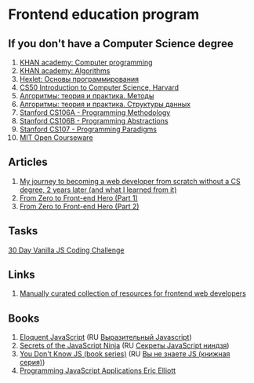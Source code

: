 # Frontend education program

## If you don't have a Computer Science degree

1. [KHAN academy: Computer programming](https://www.khanacademy.org/computing/computer-programming)
2. [KHAN academy: Algorithms](https://www.khanacademy.org/computing/computer-science/algorithms)
3. [Hexlet: Основы программирования](https://ru.hexlet.io/courses/programming-basics)
4. [CS50 Introduction to Computer Science, Harvard](https://cs50.harvard.edu/lectures)
5. [Алгоритмы: теория и практика. Методы](https://stepik.org/course/Алгоритмы-теория-и-практика-Методы-217/)
6. [Алгоритмы: теория и практика. Структуры данных](https://stepik.org/course/Алгоритмы-теория-и-практика-Структуры-данных-1547)
7. [Stanford CS106A - Programming Methodology](https://see.stanford.edu/Course/CS106A)
8. [Stanford CS106B - Programming Abstractions](https://see.stanford.edu/Course/CS106B)
9. [Stanford CS107 - Programming Paradigms](https://see.stanford.edu/Course/CS107)
10. [MIT Open Courseware](https://ocw.mit.edu/courses/electrical-engineering-and-computer-science/)

## Articles

1. [My journey to becoming a web developer from scratch without a CS degree, 2 years later \(and what I learned from it\)](https://medium.com/@sgarcia.dev/my-journey-to-becoming-a-web-developer-from-scratch-without-a-cs-degree-2-years-later-and-what-i-4a7fd2ff5503#.90852uuvi)
2. [From Zero to Front-end Hero \(Part 1\)](https://medium.freecodecamp.com/from-zero-to-front-end-hero-part-1-7d4f7f0bff02#.1u9gcsimw)
3. [From Zero to Front-end Hero \(Part 2\)](https://medium.freecodecamp.com/from-zero-to-front-end-hero-part-2-adfa4824da9b#.ocsp82bv0)

## Tasks

[30 Day Vanilla JS Coding Challenge](https://javascript30.com/)

## Links

1. [Manually curated collection of resources for frontend web developers](https://github.com/dypsilon/frontend-dev-bookmarks)

## Books

1. [Eloquent JavaScript](http://eloquentjavascript.net/) \(RU [Выразительный Javascript](https://karmazzin.gitbooks.io/eloquentjavascript_ru/content/)\)
2. [Secrets of the JavaScript Ninja](https://www.amazon.com/Secrets-JavaScript-Ninja-John-Resig/dp/193398869X) \(RU [Секреты JavaScript ниндзя](http://www.ozon.ru/context/detail/id/22421421/)\)
3. [You Don't Know JS \(book series\)](https://github.com/getify/You-Dont-Know-JS) \(RU [Вы не знаете JS \(книжная серия\)](https://github.com/azat-io/you-dont-know-js-ru)\)
4. [Programming JavaScript Applications Eric Elliott](http://chimera.labs.oreilly.com/books/1234000000262/index.html)



